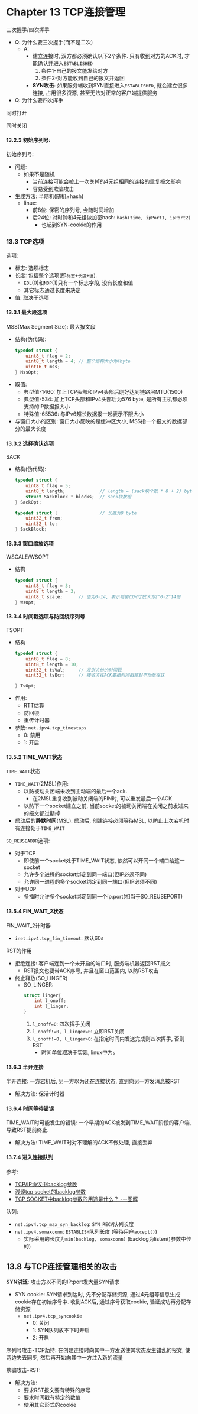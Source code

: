 # Chapter 13 TCP连接管理


三次握手/四次挥手
- Q: 为什么要三次握手(而不是二次)
    - A: 
        - 建立连接时, 双方都必须确认以下2个条件. 只有收到对方的ACK时, 才能确认并进入`ESTABLISHED`
            1. 条件1-自己的报文能发给对方 
            2. 条件2-对方能收到自己的报文并返回
        - **SYN攻击**: 如果服务端收到SYN直接进入`ESTABLISHED`, 就会建立很多连接, 占用很多资源, 甚至无法对正常的客户端提供服务
- Q: 为什么要四次挥手


同时打开
<br/>

同时关闭
<br/>



#### 13.2.3 初始序列号:

初始序列号:
- 问题:
    - 如果不是随机
        - 当前连接可能会被上一次关掉的4元组相同的连接的重复报文影响
        - 容易受到欺骗攻击
- 生成方法: 半随机(随机+hash)
    - linux: 
        - 前8位: 保密的序列号, 会随时间增加
        - 后24位: 对时钟和4元组做加密hash: `hash(time, ipPort1, ipPort2)`
            - 也起到SYN-cookie的作用

### 13.3 TCP选项

选项: 
- 标志: 选项标志
- 长度: 包括整个选项(即`标志+长度+值`). 
    - `EOL`(0)和`NOP`(1)只有一个标志字段, 没有长度和值
    - 其它标志通过长度来决定
- 值: 取决于选项

#### 13.3.1 最大段选项

MSS(Max Segment Size): 最大报文段
- 结构(伪代码): 
    ```cpp
    typedef struct {
        uint8_t flag = 2;
        uint8_t length = 4; // 整个结构大小为4byte
        uint16_t mss;
    } MssOpt;
    ```
- 取值:
    - 典型值-1460: 加上TCP头部和IPv4头部后刚好达到链路层MTU(1500)
    - 典型值-534: 加上TCP头部和IPv4头部后为576 byte, 是所有主机都必须支持的IP数据报大小
    - 特殊值-65536: 与IPv6超长数据报一起表示不限大小
- 与窗口大小的区别: 窗口大小反映的是缓冲区大小, MSS指一个报文的数据部分的最大长度

#### 13.3.2 选择确认选项

SACK
- 结构(伪代码): 
    ```cpp
    typedef struct {
        uint8_t flag = 5;
        uint8_t length;             // length = (sack块个数 * 8 + 2) byte
        struct SackBlock * blocks;  // sack块数组
    } SackOpt;

    typedef struct {                // 长度为8 byte
        uint32_t from;
        uint32_t to;
    } SackBlock;
    ```

#### 13.3.3 窗口缩放选项

WSCALE/WSOPT
- 结构
    ```cpp
    typedef struct {
        uint8_t flag = 3;
        uint8_t length = 3;
        uint8_t scale;      // 值为0-14, 表示将窗口尺寸放大为2^0-2^14倍
    } WsOpt;
    ```

#### 13.3.4 时间戳选项与防回绕序列号

TSOPT
- 结构
    ```cpp
    typedef struct {
        uint8_t flag = 8;
        uint8_t length = 10;
        uint32_t tsVal;     // 发送方给的时间戳
        uint32_t tsEcr;     // 接收方在ACK要把时间戳原封不动放在这

    } TsOpt;
    ```
- 作用:
    - RTT估算
    - 防回绕
    - 重传计时器
- 参数: `net.ipv4.tcp_timestaps`
    - 0: 禁用
    - 1: 开启

#### 13.5.2 TIME_WAIT状态

`TIME_WAIT`状态
- `TIME_WAIT`(2MSL)作用:
    - 以防被动关闭端未收到主动端的最后一个ack. 
        - 在2MSL重复收到被动关闭端的FIN时, 可以重发最后一个ACK
    - 以防下一个socket建立之前, 当前socket的被动关闭端在关闭之前发过来的报文都过期掉
- 启动后的**静默时间**(MSL): 启动后, 创建连接必须等待MSL, 以防止上次宕机时有连接处于`TIME_WAIT`


`SO_REUSEADDR`选项:
- 对于TCP
    - 即使前一个socket处于TIME_WAIT状态, 依然可以开同一个端口给这一socket
    - 允许多个进程的socket绑定到同一端口(但IP必须不同)
    - 允许同一进程的多个socket绑定到同一端口(但IP必须不同)
- 对于UDP
    - 多播时允许多个socket绑定到同一个ip:port(相当于SO_REUSEPORT)

#### 13.5.4 FIN_WAIT_2状态

FIN_WAIT_2计时器
- `inet.ipv4.tcp_fin_timeout`: 默认60s

RST的作用
- 拒绝连接: 客户端连到一个未开启的端口时, 服务端机器返回RST报文
    - RST报文也要带ACK序号, 并且在窗口范围内, 以防RST攻击
- 终止释放(SO_LINGER)
    - SO_LINGER:
        ```cpp
        struct linger{
            int l_onoff;
            int l_linger;
        }
        ```
        1. `l_onoff=0`: 四次挥手关闭
        2. `l_onoff!=0, l_linger=0`: 立即RST关闭
        3. `l_onoff!=0, l_linger>0`: 在指定时间内发送完成则四次挥手, 否则RST
            - 时间单位取决于实现, linux中为`s`


#### 13.6.3 半开连接

半开连接: 一方宕机后, 另一方以为还在连接状态, 直到向另一方发消息被RST
- 解决方法: 保活计时器


#### 13.6.4 时间等待错误

TIME_WAIT时可能发生的错误: 一个早期的ACK被发到TIME_WAIT阶段的客户端, 导致RST提前终止. 
- 解决方法: TIME_WAIT时对不理解的ACK不做处理, 直接丢弃

#### 13.7.4 进入连接队列
参考:
- [TCP/IP协议中backlog参数](https://www.cnblogs.com/Orgliny/p/5780796.html)
- [浅谈tcp socket的backlog参数](https://blog.csdn.net/qq_16399991/article/details/109389060)
- [TCP SOCKET中backlog参数的用途是什么？ ---图解](https://www.cnblogs.com/zengkefu/p/5602396.html)

队列:
- `net.ipv4.tcp_max_syn_backlog`: `SYN_RECV`队列长度
- `net.ipv4.somaxconn`: `ESTABLISH`队列长度 (等待用户`accept()`)
    - 实际采用的长度为`min(backlog, somaxconn)` (backlog为listen()参数中传的)



## 13.8 与TCP连接管理相关的攻击

**SYN洪泛**: 攻击方以不同的IP:port发大量SYN请求
- SYN cookie: SYN请求到达时, 先不分配存储资源, 通过4元组等信息生成cookie存在初始序号中. 收到ACK后, 通过序号获取cookie, 验证成功再分配存储资源
    - `net.ipv4.tcp_syncookie`
        - 0: 关闭
        - 1: SYN队列放不下时开启
        - 2: 开启

序列号攻击-TCP劫持: 在创建连接时向其中一方发送使其状态发生错乱的报文, 使两边失去同步, 然后再开始向其中一方注入新的流量

欺骗攻击-RST:
- 解决方法:
    - 要求RST报文要有特殊的序号
    - 要求时间戳有特定的数值
    - 使用其它形式的cookie

